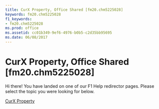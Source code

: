 ```yaml
---
title: CurX Property, Office Shared [fm20.chm5225028]
keywords: fm20.chm5225028
f1_keywords:
- fm20.chm5225028
ms.prod: office
ms.assetid: cc01b349-9ef6-4976-b0b5-c2d35bb95695
ms.date: 06/08/2017
---
```



# CurX Property, Office Shared [fm20.chm5225028]

Hi there! You have landed on one of our F1 Help redirector pages. Please select the topic you were looking for below.

[CurX Property](http://msdn.microsoft.com/library/cbb6c8e9-13f2-61e7-9577-ceeef71ca2be%28Office.15%29.aspx)

